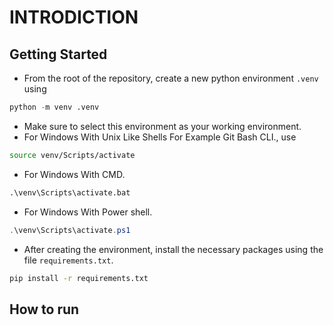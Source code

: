 # INTRODICTION

## Getting Started

* From the root of the repository, create a new python environment `.venv` using

```python
python -m venv .venv
```

* Make sure to select this environment as your working environment.
* For Windows With Unix Like Shells For Example Git Bash CLI., use

 ```sh
source venv/Scripts/activate
```

* For Windows With CMD.

 ```cmd
.\venv\Scripts\activate.bat
```

* For Windows With Power shell.

 ```powershell
.\venv\Scripts\activate.ps1
```

* After creating the environment, install the necessary packages using the file `requirements.txt`.

 ```bash
pip install -r requirements.txt
```

## How to run
